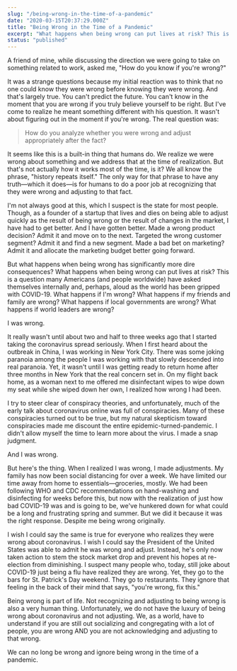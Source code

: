 ```yaml
---
slug: "/being-wrong-in-the-time-of-a-pandemic"
date: "2020-03-15T20:37:29.000Z"
title: "Being Wrong in the Time of a Pandemic"
excerpt: "What happens when being wrong can put lives at risk? This is a question many Americans (and people worldwide) have asked themselves internally and, perhaps, aloud as the world has been gripped with COVID-19."
status: "published"
---
```

A friend of mine, while discussing the direction we were going to take on something related to work, asked me, "How do you know if you're wrong?"

It was a strange questions because my initial reaction was to think that no one could know they were wrong before knowing they were wrong. And that's largely true. You can't predict the future. You can't know in the moment that you are wrong if you truly believe yourself to be right. But I've come to realize he meant something different with his question. It wasn't about figuring out in the moment if you're wrong. The real question was:

> How do you analyze whether you were wrong and adjust appropriately after the fact?

It seems like this is a built-in thing that humans do. We realize we were wrong about something and we address that at the time of realization. But that's not actually how it works most of the time, is it? We all know the phrase, "history repeats itself." The only way for that phrase to have any truth—which it does—is for humans to do a poor job at recognizing that they were wrong and adjusting to that fact.

I'm not always good at this, which I suspect is the state for most people. Though, as a founder of a startup that lives and dies on being able to adjust quickly as the result of being wrong or the result of changes in the market, I have had to get better. And I have gotten better. Made a wrong product decision? Admit it and move on to the next. Targeted the wrong customer segment? Admit it and find a new segment. Made a bad bet on marketing? Admit it and allocate the marketing budget better going forward.

But what happens when being wrong has significantly more dire consequences? What happens when being wrong can put lives at risk? This is a question many Americans (and people worldwide) have asked themselves internally and, perhaps, aloud as the world has been gripped with COVID-19. What happens if I'm wrong? What happens if my friends and family are wrong? What happens if local governments are wrong? What happens if world leaders are wrong?

I was wrong.

It really wasn't until about two and half to three weeks ago that I started taking the coronavirus spread seriously. When I first heard about the outbreak in China, I was working in New York City. There was some joking paranoia among the people I was working with that slowly descended into real paranoia. Yet, it wasn't until I was getting ready to return home after three months in New York that the real concern set in. On my flight back home, as a woman next to me offered me disinfectant wipes to wipe down my seat while she wiped down her own, I realized how wrong I had been.

I try to steer clear of conspiracy theories, and unfortunately, much of the early talk about coronavirus online was full of conspiracies. Many of these conspiracies turned out to be true, but my natural skepticism toward conspiracies made me discount the entire epidemic-turned-pandemic. I didn't allow myself the time to learn more about the virus. I made a snap judgment.

And I was wrong.

But here's the thing. When I realized I was wrong, I made adjustments. My family has now been social distancing for over a week. We have limited our time away from home to essentials—groceries, mostly. We had been following WHO and CDC recommendations on hand-washing and disinfecting for weeks before this, but now with the realization of just how bad COVID-19 was and is going to be, we've hunkered down for what could be a long and frustrating spring and summer. But we did it because it was the right response. Despite me being wrong originally.

I wish I could say the same is true for everyone who realizes they were wrong about coronavirus. I wish I could say the President of the United States was able to admit he was wrong and adjust. Instead, he's only now taken action to stem the stock market drop and prevent his hopes at re-election from diminishing. I suspect many people who, today, still joke about COVID-19 just being a flu have realized they are wrong. Yet, they go to the bars for St. Patrick's Day weekend. They go to restaurants. They ignore that feeling in the back of their mind that says, "you're wrong, fix this."

Being wrong is part of life. Not recognizing and adjusting to being wrong is also a very human thing. Unfortunately, we do not have the luxury of being wrong about coronavirus and not adjusting. We, as a world, have to understand if you are still out socializing and congregating with a lot of people, you are wrong AND you are not acknowledging and adjusting to that wrong.

We can no long be wrong and ignore being wrong in the time of a pandemic.


  